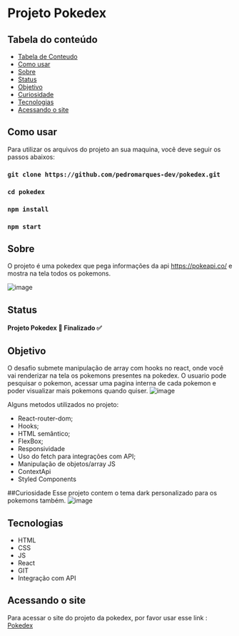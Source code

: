 # Projeto Pokedex

## Tabela do conteúdo

   * [Tabela de Conteudo](#tabela-de-conteudo)
   * [Como usar](#Como-usar)
   * [Sobre](#Sobre)
   * [Status](#status)
   * [Objetivo](#objetivo)
   * [Curiosidade](#curiosidade)
   * [Tecnologias](#tecnologias)
   * [Acessando o site](#acessando-o-site)

## Como usar
 Para utilizar os arquivos do projeto an sua maquina, você deve seguir os passos abaixos:

### `git clone https://github.com/pedromarques-dev/pokedex.git`
### `cd pokedex`
### `npm install`
### `npm start`

## Sobre
  O projeto é uma pokedex que pega informações da api https://pokeapi.co/ e mostra na tela todos os pokemons.
  
  ![image](https://user-images.githubusercontent.com/81711739/156869114-88014b11-7bbb-484d-b3ae-3d10d0566bee.png)


## Status
 
  #### Projeto Pokedex 🚀 Finalizado ✅
       
## Objetivo

  O desafio submete manipulação de array com hooks no react, onde você vai renderizar na tela os pokemons presentes na pokedex. O usuario pode pesquisar o pokemon, acessar uma pagina interna de cada pokemon e poder visualizar mais pokemons quando quiser.
  ![image](https://user-images.githubusercontent.com/81711739/156869144-a61bc79d-ccac-455a-a78f-23eb83b4edc3.png)

  
  Alguns metodos utilizados no projeto:
   
   * React-router-dom;
   * Hooks;
   * HTML semântico;
   * FlexBox;
   * Responsividade
   * Uso do fetch para integrações com API;
   * Manipulação de objetos/array JS
   * ContextApi
   * Styled Components

##Curiosidade
  Esse projeto contem o tema dark personalizado para os pokemons também.
  ![image](https://user-images.githubusercontent.com/81711739/156869174-98a5cc6e-8fc5-4687-9ec4-6359e4872f0b.png)


## Tecnologias

 * HTML
 * CSS
 * JS
 * React
 * GIT
 * Integração com API

## Acessando o site

  Para acessar o site do projeto da pokedex, por favor usar esse link : <a href="https://pokedex-bay-eta.vercel.app/" target="_blank">Pokedex</a>







